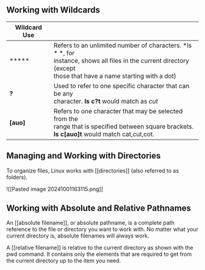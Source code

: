 ## Working with Wildcards

| Wildcard Use |                                                                                                                                                                         |
| ------------ | ----------------------------------------------------------------------------------------------------------------------------------------------------------------------- |
| *****        | Refers to an unlimited number of characters. *ls * *, for<br>instance, shows all files in the current directory (except <br>those that have a name starting with a dot) |
| **?**        | Used to refer to one specific character that can be any <br>character. **ls c?t** would match as *cut*                                                                  |
| **[auo]**    | Refers to one character that may be selected from the<br>range that is specified between square brackets.<br>**ls c[auo]t** would match cat,cut,cot.                    |

## Managing and Working with Directories
To organize files, Linux works with [[directories]] (also referred to as folders). 

![[Pasted image 20241001163115.png]] 

## Working with Absolute and Relative Pathnames

An [[absolute filename]], or absolute pathname, is a complete path reference to the file or directory you want to work with. No matter what your current directory is, absolute filenames will always work.

A [[relative filename]] is relative to the current directory as shown with the pwd command. It contains only the elements that are required to get from the current directory up to the item you need.